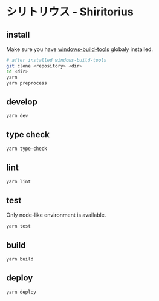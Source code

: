 # シリトリウス - Shiritorius

## install

Make sure you have [windows-build-tools](https://www.npmjs.com/package/windows-build-tools) globaly installed.

```sh
# after installed windows-build-tools
git clone <repository> <dir>
cd <dir>
yarn
yarn preprocess
```

## develop

```sh
yarn dev
```

## type check

```sh
yarn type-check
```

## lint

```sh
yarn lint
```

## test

Only node-like environment is available.

```sh
yarn test
```

## build

```sh
yarn build
```

## deploy

```sh
yarn deploy
```
